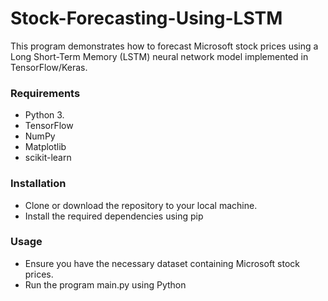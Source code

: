 # Stock-Forecasting-Using-LSTM

This program demonstrates how to forecast Microsoft stock prices using a Long Short-Term Memory (LSTM) neural network model implemented in TensorFlow/Keras.

### Requirements
+ Python 3.
+ TensorFlow
+ NumPy
+ Matplotlib
+ scikit-learn

### Installation
+ Clone or download the repository to your local machine.
+ Install the required dependencies using pip

### Usage
+ Ensure you have the necessary dataset containing Microsoft stock prices.
+ Run the program main.py using Python
  

